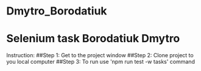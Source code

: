 # Dmytro_Borodatiuk
# Selenium task Borodatiuk Dmytro
Instruction:
##Step 1:
Get to the project window
##Step 2:
Clone project to you local computer
##Step 3:
To run use 'npm run test -w tasks' command
